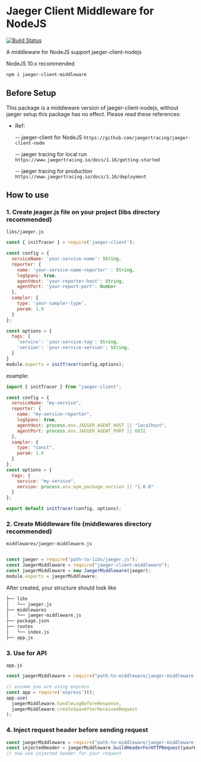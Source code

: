 # Jaeger Client Middleware for NodeJS

[![Build Status](https://travis-ci.com/sonnht1409/jaeger-client-middleware.svg?branch=master)](https://travis-ci.com/sonnht1409/jaeger-client-middleware)

A middleware for NodeJS support jaeger-client-nodejs

NodeJS 10.x recommended

```bash
npm i jaeger-client-middleware
```

## Before Setup

This package is a middleware version of jaeger-client-nodejs, without jaeger setup this package has no effect.
Please read these references:

- Ref:

  -- jaeger-client for NodeJS `https://github.com/jaegertracing/jaeger-client-node`

  -- jaeger tracing for local run `https://www.jaegertracing.io/docs/1.16/getting-started`

  -- jaeger tracing for production `https://www.jaegertracing.io/docs/1.16/deployment`

## How to use

### 1. Create jeager.js file on your project (libs directory recommended)

`libs/jaeger.js`

```javascript
const { initTracer } = require('jaeger-client');

const config = {
  serviceName: 'your-service-name': String,
  reporter: {
    name: 'your-service-name-reporter' : String,
    logSpans: true,
    agentHost: 'your-reporter-host': String,
    agentPort: 'your-report-port': Number
  },
  sampler: {
    type: 'your-sampler-type',
    param: 1.0
  }
};

const options = {
  tags: {
    'service': 'your-service-tag': String,
    'version': 'your-service-version': String,
  }
}
module.exports = initTracer(config,options);
```

example:

```javascript
import { initTracer } from "jaeger-client";

const config = {
  serviceName: "my-service",
  reporter: {
    name: "my-service-reporter",
    logSpans: true,
    agentHost: process.env.JAEGER_AGENT_HOST || "localhost",
    agentPort: process.env.JAEGER_AGENT_PORT || 6832
  },
  sampler: {
    type: "const",
    param: 1.0
  }
};
const options = {
  tags: {
    service: "my-service",
    version: process.env.npm_package_version || "1.0.0"
  }
};

export default initTracer(config, options);
```

### 2. Create Middleware file (middlewares directory recommended)

`middlewares/jaeger-middleware.js`

```javascript

const jaeger = require("path-to-libs/jaeger.js");
const JaegerMiddleware = require("jaeger-client-middleware");
const jaegerMiddleware = new JaegerMiddleware(jaeger);
module.exports = jaegerMiddleware;
```

After created, your structure should look like

```bash
├── libs
│   └── jaeger.js
├── middlewares
│   └── jaeger-middleware.js
├── package.json
├── routes
│   └── index.js
├── app.js
```

### 3. Use for API

`app.js`

```javascript
const jaegerMiddleware = require("path-to-middleware/jaeger-middleware.js");

// assume you are using express
const app = require('express')();
app.use(
  jaegerMiddleware.handleLogBeforeResponse,
  jaegerMiddleware.createSpanAfterReceivedRequest
);
```

### 4. Inject request header before sending request

```javascript
const jaegerMiddleware = require("path-to-middleware/jaeger-middleware.js");
const injectedHeader = jaegerMiddleware.buildHeaderForHTTPRequest(yourHeaderObject)
// now use injected header for your request
```
